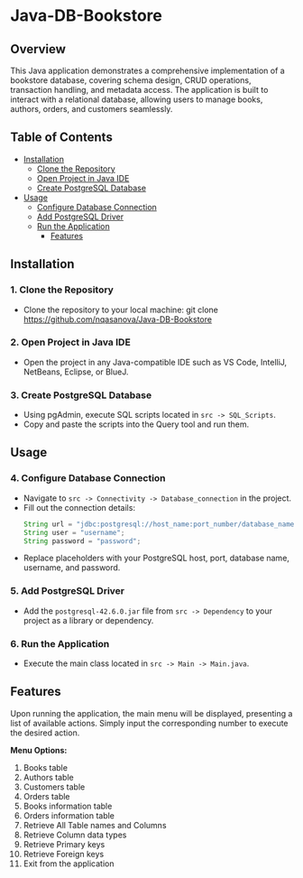 # Java-DB-Bookstore

## Overview
This Java application demonstrates a comprehensive implementation of a bookstore database, covering schema design, CRUD operations, transaction handling, and metadata access. The application is built to interact with a relational database, allowing users to manage books, authors, orders, and customers seamlessly.

## Table of Contents
 - [Installation](#installation)
    - [Clone the Repository](#1-clone-the-repository)
    - [Open Project in Java IDE](#2-open-project-in-java-ide)
    - [Create PostgreSQL Database](#3-create-postgresql-database)
  - [Usage](#usage)
    - [Configure Database Connection](#4-configure-database-connection)
    - [Add PostgreSQL Driver](#5-add-postgresql-driver)
    - [Run the Application](#6-run-the-application)
      - [Features](#features)

## Installation

### 1. Clone the Repository
   - Clone the repository to your local machine: git clone https://github.com/nqasanova/Java-DB-Bookstore

### 2. Open Project in Java IDE
   - Open the project in any Java-compatible IDE such as VS Code, IntelliJ, NetBeans, Eclipse, or BlueJ.

### 3. Create PostgreSQL Database
   - Using pgAdmin, execute SQL scripts located in `src -> SQL_Scripts`.
   - Copy and paste the scripts into the Query tool and run them.

## Usage

### 4. Configure Database Connection
   - Navigate to `src -> Connectivity -> Database_connection` in the project.
   - Fill out the connection details:
      ```java
      String url = "jdbc:postgresql://host_name:port_number/database_name";
      String user = "username";
      String password = "password";
      ```
   - Replace placeholders with your PostgreSQL host, port, database name, username, and password.

### 5. Add PostgreSQL Driver
   - Add the `postgresql-42.6.0.jar` file from `src -> Dependency` to your project as a library or dependency.

### 6. Run the Application
   - Execute the main class located in `src -> Main -> Main.java`.

## Features

Upon running the application, the main menu will be displayed, presenting a list of available actions. Simply input the corresponding number to execute the desired action.

**Menu Options:**
1. Books table
2. Authors table
3. Customers table
4. Orders table
5. Books information table
6. Orders information table
7. Retrieve All Table names and Columns
8. Retrieve Column data types
9. Retrieve Primary keys
10. Retrieve Foreign keys
11. Exit from the application
